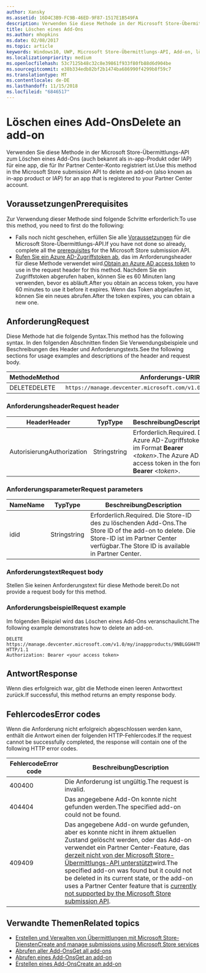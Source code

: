 ```yaml
---
author: Xansky
ms.assetid: 16D4C3B9-FC9B-46ED-9F87-1517E1B549FA
description: Verwenden Sie diese Methode in der Microsoft Store-Übermittlungs-API zum Löschen eines Add-Ons für eine app, die für Ihr Partner Center-Konto registriert ist.
title: Löschen eines Add-Ons
ms.author: mhopkins
ms.date: 02/08/2017
ms.topic: article
keywords: Windows10, UWP, Microsoft Store-Übermittlungs-API, Add-on, löschen, In-App-Produkt, IAP
ms.localizationpriority: medium
ms.openlocfilehash: 53c7125b48c32c8e39861f933f80fb88d6d904be
ms.sourcegitcommit: e38b334edb82bf2b1474ba686990f4299b8f59c7
ms.translationtype: MT
ms.contentlocale: de-DE
ms.lasthandoff: 11/15/2018
ms.locfileid: "6846517"
---
```

# <a name="delete-an-add-on"></a><span data-ttu-id="ba519-104">Löschen eines Add-Ons</span><span class="sxs-lookup"><span data-stu-id="ba519-104">Delete an add-on</span></span>

<span data-ttu-id="ba519-105">Verwenden Sie diese Methode in der Microsoft Store-Übermittlungs-API zum Löschen eines Add-Ons (auch bekannt als in-app-Produkt oder IAP) für eine app, die für Ihr Partner Center-Konto registriert ist.</span><span class="sxs-lookup"><span data-stu-id="ba519-105">Use this method in the Microsoft Store submission API to delete an add-on (also known as in-app product or IAP) for an app that is registered to your Partner Center account.</span></span>

## <a name="prerequisites"></a><span data-ttu-id="ba519-106">Voraussetzungen</span><span class="sxs-lookup"><span data-stu-id="ba519-106">Prerequisites</span></span>

<span data-ttu-id="ba519-107">Zur Verwendung dieser Methode sind folgende Schritte erforderlich:</span><span class="sxs-lookup"><span data-stu-id="ba519-107">To use this method, you need to first do the following:</span></span>

* <span data-ttu-id="ba519-108">Falls noch nicht geschehen, erfüllen Sie alle [Voraussetzungen](create-and-manage-submissions-using-windows-store-services.md#prerequisites) für die Microsoft Store-Übermittlungs-API.</span><span class="sxs-lookup"><span data-stu-id="ba519-108">If you have not done so already, complete all the [prerequisites](create-and-manage-submissions-using-windows-store-services.md#prerequisites) for the Microsoft Store submission API.</span></span>
* <span data-ttu-id="ba519-109">[Rufen Sie ein Azure AD-Zugriffstoken ab](create-and-manage-submissions-using-windows-store-services.md#obtain-an-azure-ad-access-token), das im Anforderungsheader für diese Methode verwendet wird.</span><span class="sxs-lookup"><span data-stu-id="ba519-109">[Obtain an Azure AD access token](create-and-manage-submissions-using-windows-store-services.md#obtain-an-azure-ad-access-token) to use in the request header for this method.</span></span> <span data-ttu-id="ba519-110">Nachdem Sie ein Zugriffstoken abgerufen haben, können Sie es 60 Minuten lang verwenden, bevor es abläuft.</span><span class="sxs-lookup"><span data-stu-id="ba519-110">After you obtain an access token, you have 60 minutes to use it before it expires.</span></span> <span data-ttu-id="ba519-111">Wenn das Token abgelaufen ist, können Sie ein neues abrufen.</span><span class="sxs-lookup"><span data-stu-id="ba519-111">After the token expires, you can obtain a new one.</span></span>

## <a name="request"></a><span data-ttu-id="ba519-112">Anforderung</span><span class="sxs-lookup"><span data-stu-id="ba519-112">Request</span></span>

<span data-ttu-id="ba519-113">Diese Methode hat die folgende Syntax.</span><span class="sxs-lookup"><span data-stu-id="ba519-113">This method has the following syntax.</span></span> <span data-ttu-id="ba519-114">In den folgenden Abschnitten finden Sie Verwendungsbeispiele und Beschreibungen des Header und Anforderungstexts.</span><span class="sxs-lookup"><span data-stu-id="ba519-114">See the following sections for usage examples and descriptions of the header and request body.</span></span>

| <span data-ttu-id="ba519-115">Methode</span><span class="sxs-lookup"><span data-stu-id="ba519-115">Method</span></span> | <span data-ttu-id="ba519-116">Anforderungs-URI</span><span class="sxs-lookup"><span data-stu-id="ba519-116">Request URI</span></span>                                                      |
|--------|------------------------------------------------------------------|
| <span data-ttu-id="ba519-117">DELETE</span><span class="sxs-lookup"><span data-stu-id="ba519-117">DELETE</span></span>    | ```https://manage.devcenter.microsoft.com/v1.0/my/inappproducts/{inAppProductId}``` |


### <a name="request-header"></a><span data-ttu-id="ba519-118">Anforderungsheader</span><span class="sxs-lookup"><span data-stu-id="ba519-118">Request header</span></span>

| <span data-ttu-id="ba519-119">Header</span><span class="sxs-lookup"><span data-stu-id="ba519-119">Header</span></span>        | <span data-ttu-id="ba519-120">Typ</span><span class="sxs-lookup"><span data-stu-id="ba519-120">Type</span></span>   | <span data-ttu-id="ba519-121">Beschreibung</span><span class="sxs-lookup"><span data-stu-id="ba519-121">Description</span></span>                                                                 |
|---------------|--------|-----------------------------------------------------------------------------|
| <span data-ttu-id="ba519-122">Autorisierung</span><span class="sxs-lookup"><span data-stu-id="ba519-122">Authorization</span></span> | <span data-ttu-id="ba519-123">String</span><span class="sxs-lookup"><span data-stu-id="ba519-123">string</span></span> | <span data-ttu-id="ba519-124">Erforderlich.</span><span class="sxs-lookup"><span data-stu-id="ba519-124">Required.</span></span> <span data-ttu-id="ba519-125">Das Azure AD-Zugriffstoken im Format **Bearer** &lt;*token*&gt;.</span><span class="sxs-lookup"><span data-stu-id="ba519-125">The Azure AD access token in the form **Bearer** &lt;*token*&gt;.</span></span> |


### <a name="request-parameters"></a><span data-ttu-id="ba519-126">Anforderungsparameter</span><span class="sxs-lookup"><span data-stu-id="ba519-126">Request parameters</span></span>

| <span data-ttu-id="ba519-127">Name</span><span class="sxs-lookup"><span data-stu-id="ba519-127">Name</span></span>        | <span data-ttu-id="ba519-128">Typ</span><span class="sxs-lookup"><span data-stu-id="ba519-128">Type</span></span>   | <span data-ttu-id="ba519-129">Beschreibung</span><span class="sxs-lookup"><span data-stu-id="ba519-129">Description</span></span>                                                                 |
|---------------|--------|-----------------------------------------------------------------------------|
| <span data-ttu-id="ba519-130">id</span><span class="sxs-lookup"><span data-stu-id="ba519-130">id</span></span> | <span data-ttu-id="ba519-131">String</span><span class="sxs-lookup"><span data-stu-id="ba519-131">string</span></span> | <span data-ttu-id="ba519-132">Erforderlich.</span><span class="sxs-lookup"><span data-stu-id="ba519-132">Required.</span></span> <span data-ttu-id="ba519-133">Die Store-ID des zu löschenden Add-Ons.</span><span class="sxs-lookup"><span data-stu-id="ba519-133">The Store ID of the add-on to delete.</span></span> <span data-ttu-id="ba519-134">Die Store-ID ist im Partner Center verfügbar.</span><span class="sxs-lookup"><span data-stu-id="ba519-134">The Store ID is available in Partner Center.</span></span>  |


### <a name="request-body"></a><span data-ttu-id="ba519-135">Anforderungstext</span><span class="sxs-lookup"><span data-stu-id="ba519-135">Request body</span></span>

<span data-ttu-id="ba519-136">Stellen Sie keinen Anforderungstext für diese Methode bereit.</span><span class="sxs-lookup"><span data-stu-id="ba519-136">Do not provide a request body for this method.</span></span>


### <a name="request-example"></a><span data-ttu-id="ba519-137">Anforderungsbeispiel</span><span class="sxs-lookup"><span data-stu-id="ba519-137">Request example</span></span>

<span data-ttu-id="ba519-138">Im folgenden Beispiel wird das Löschen eines Add-Ons veranschaulicht.</span><span class="sxs-lookup"><span data-stu-id="ba519-138">The following example demonstrates how to delete an add-on.</span></span>

```
DELETE https://manage.devcenter.microsoft.com/v1.0/my/inappproducts/9NBLGGH4TNMP HTTP/1.1
Authorization: Bearer <your access token>
```

## <a name="response"></a><span data-ttu-id="ba519-139">Antwort</span><span class="sxs-lookup"><span data-stu-id="ba519-139">Response</span></span>

<span data-ttu-id="ba519-140">Wenn dies erfolgreich war, gibt die Methode einen leeren Antworttext zurück.</span><span class="sxs-lookup"><span data-stu-id="ba519-140">If successful, this method returns an empty response body.</span></span>

## <a name="error-codes"></a><span data-ttu-id="ba519-141">Fehlercodes</span><span class="sxs-lookup"><span data-stu-id="ba519-141">Error codes</span></span>

<span data-ttu-id="ba519-142">Wenn die Anforderung nicht erfolgreich abgeschlossen werden kann, enthält die Antwort einen der folgenden HTTP-Fehlercodes.</span><span class="sxs-lookup"><span data-stu-id="ba519-142">If the request cannot be successfully completed, the response will contain one of the following HTTP error codes.</span></span>

| <span data-ttu-id="ba519-143">Fehlercode</span><span class="sxs-lookup"><span data-stu-id="ba519-143">Error code</span></span> |  <span data-ttu-id="ba519-144">Beschreibung</span><span class="sxs-lookup"><span data-stu-id="ba519-144">Description</span></span>                                                                                                                                                                           |
|--------|------------------|
| <span data-ttu-id="ba519-145">400</span><span class="sxs-lookup"><span data-stu-id="ba519-145">400</span></span>  | <span data-ttu-id="ba519-146">Die Anforderung ist ungültig.</span><span class="sxs-lookup"><span data-stu-id="ba519-146">The request is invalid.</span></span> |
| <span data-ttu-id="ba519-147">404</span><span class="sxs-lookup"><span data-stu-id="ba519-147">404</span></span>  | <span data-ttu-id="ba519-148">Das angegebene Add-On konnte nicht gefunden werden.</span><span class="sxs-lookup"><span data-stu-id="ba519-148">The specified add-on could not be found.</span></span>  |
| <span data-ttu-id="ba519-149">409</span><span class="sxs-lookup"><span data-stu-id="ba519-149">409</span></span>  | <span data-ttu-id="ba519-150">Das angegebene Add-on wurde gefunden, aber es konnte nicht in ihrem aktuellen Zustand gelöscht werden, oder das Add-on verwendet ein Partner Center-Feature, das [derzeit nicht von der Microsoft Store-Übermittlungs-API unterstützt](create-and-manage-submissions-using-windows-store-services.md#not_supported)wird.</span><span class="sxs-lookup"><span data-stu-id="ba519-150">The specified add-on was found but it could not be deleted in its current state, or the add-on uses a Partner Center feature that is [currently not supported by the Microsoft Store submission API](create-and-manage-submissions-using-windows-store-services.md#not_supported).</span></span> |   


## <a name="related-topics"></a><span data-ttu-id="ba519-151">Verwandte Themen</span><span class="sxs-lookup"><span data-stu-id="ba519-151">Related topics</span></span>

* [<span data-ttu-id="ba519-152">Erstellen und Verwalten von Übermittlungen mit Microsoft Store-Diensten</span><span class="sxs-lookup"><span data-stu-id="ba519-152">Create and manage submissions using Microsoft Store services</span></span>](create-and-manage-submissions-using-windows-store-services.md)
* [<span data-ttu-id="ba519-153">Abrufen aller Add-Ons</span><span class="sxs-lookup"><span data-stu-id="ba519-153">Get all add-ons</span></span>](get-all-add-ons.md)
* [<span data-ttu-id="ba519-154">Abrufen eines Add-Ons</span><span class="sxs-lookup"><span data-stu-id="ba519-154">Get an add-on</span></span>](get-an-add-on.md)
* [<span data-ttu-id="ba519-155">Erstellen eines Add-Ons</span><span class="sxs-lookup"><span data-stu-id="ba519-155">Create an add-on</span></span>](create-an-add-on.md)
